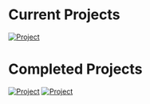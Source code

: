 
<!-- current projects -->
# Current Projects

[![Project](https://img.shields.io/badge/Project-RAT-blue)](https://github.com/tarasermolenko/RAT)


<!-- other projects -->
# Completed Projects
[![Project](https://img.shields.io/badge/Project-Air_Quality_API-green)](https://github.com/tarasermolenko/PersonalProjects/tree/main/AQIPythonCMDLineAssignment)
[![Project](https://img.shields.io/badge/Project-Android_Game-green)](https://github.com/tarasermolenko/PersonalProjects/tree/main/SudokuGameApp)
